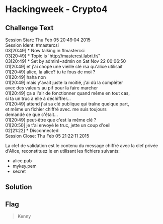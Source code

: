 # Hackingweek - Crypto4
## Challenge Text

>
Session Start: Thu Feb 05 20:49:04 2015  
Session Ident: #mastercsi  
03[20:49] * Now talking in #mastercsi  
03[20:49] * Topic is 'http://mastercsi.labri.fr/'  
03[20:49] * Set by admin!~admin on Sat Nov 22 00:06:50  
01[20:49]  et j'ai chopé une vieille clé rsa qu'alice utilisait  
01[20:49]  alice, la alice? tu te fous de moi ?  
01[20:49]  haha non  
01[20:49]  mais y'avait juste la moitié, j'ai dû la compléter  
           avec des valeurs au pif pour la faire marcher  
01[20:49]  ça a l'air de fonctionner quand même en tout cas,  
           si ta un truc à elle à déchiffrer...  
01[20:49]  attend j'ai sa clé publique qui traîne quelque part,  
           et même un fichier chiffré avec. me suis toujours  
           demandé ce que c'était...   
01[20:49]  peut-être que c'est la même clé ?  
01[20:50]  je t'ai envoyé le truc, jette un coup d'oeil  
02[21:22] * Disconnected  
Session Close: Thu Feb 05 21:22:11 2015  


La clef de validation est le contenu du message chiffré avec la clef privée d'Alice, reconstituez le en utilisant les fichiers suivants:

* alice.pub
* mykey.pem
* secret

## Solution

## Flag
> Kenny
